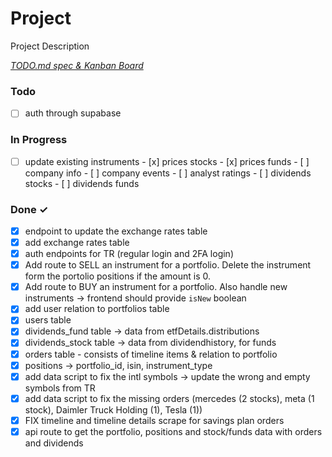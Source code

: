# Project

Project Description

<em> [TODO.md spec & Kanban Board](https://bit.ly/3fCwKfM)</em>

### Todo

- [ ] auth through supabase

### In Progress

- [ ] update existing instruments
      - [x] prices stocks
      - [x] prices funds
      - [ ] company info
      - [ ] company events
      - [ ] analyst ratings
      - [ ] dividends stocks
      - [ ] dividends funds

### Done ✓

- [x] endpoint to update the exchange rates table
- [x] add exchange rates table
- [x] auth endpoints for TR (regular login and 2FA login)
- [x] Add route to SELL an instrument for a portfolio. Delete the instrument
      form the portolio positions if the amount is 0.
- [x] Add route to BUY an instrument for a portfolio. Also handle new
      instruments -> frontend should provide `isNew` boolean
- [x] add user relation to portfolios table
- [x] users table
- [x] dividends_fund table -> data from etfDetails.distributions
- [x] dividends_stock table -> data from dividendhistory, for funds
- [x] orders table - consists of timeline items & relation to portfolio
- [x] positions -> portfolio_id, isin, instrument_type
- [x] add data script to fix the intl symbols -> update the wrong and empty
      symbols from TR
- [x] add data script to fix the missing orders (mercedes (2 stocks), meta (1
      stock), Daimler Truck Holding (1), Tesla (1))
- [x] FIX timeline and timeline details scrape for savings plan orders
- [x] api route to get the portfolio, positions and stock/funds data with orders
      and dividends
